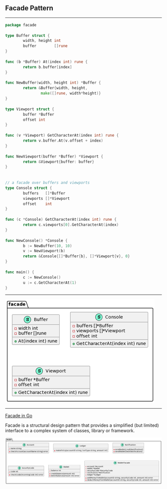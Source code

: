 
## Facade Pattern 

***

```go
package facade

type Buffer struct {
        width, height int
        buffer        []rune
}

func (b *Buffer) At(index int) rune {
        return b.buffer[index]
}

func NewBuffer(width, height int) *Buffer {
        return &Buffer{width, height,
                make([]rune, width*height)}
}

type Viewport struct {
        buffer *Buffer
        offset int
}

func (v *Viewport) GetCharacterAt(index int) rune {
        return v.buffer.At(v.offset + index)
}

func NewViewport(buffer *Buffer) *Viewport {
        return &Viewport{buffer: buffer}
}


// a facade over buffers and viewports
type Console struct {
        buffers   []*Buffer
        viewports []*Viewport
        offset    int
}

func (c *Console) GetCharacterAt(index int) rune {
        return c.viewports[0].GetCharacterAt(index)
}

func NewConsole() *Console {
        b := NewBuffer(10, 10)
        v := NewViewport(b)
        return &Console{[]*Buffer{b}, []*Viewport{v}, 0}
}

func main() {
        c := NewConsole()
        u := c.GetCharacterAt(1)
}
```

***

![facade Pattern](images/facade.png)


***

[Facade in Go](https://refactoring.guru/design-patterns/facade/go/example)

Facade is a structural design pattern that provides a simplified (but limited) interface to a complex system of classes, library or framework.

![Conceptual Example](images/facade_golang.png)

